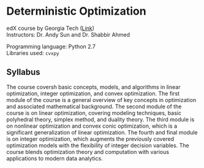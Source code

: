 # Deterministic Optimization
edX course by Georgia Tech ([Link](https://courses.edx.org/courses/course-v1:GTx+ISYE6669+2T2018/course/)) <br />
Instructors: Dr. Andy Sun and Dr. Shabbir Ahmed

Programming language: Python 2.7 <br />
Libraries used: `cvxpy`

## Syllabus
The course coversh basic concepts, models, and algorithms in linear optimization, integer optimization, and convex optimization. The first module of the course is a general overview of key concepts in optimization and associated mathematical background. The second module of the course is on linear optimization, covering modeling techniques, basic polyhedral theory, simplex method, and duality theory. The third module is on nonlinear optimization and convex conic optimization, which is a significant generalization of linear optimization. The fourth and final module is on integer optimization, which augments the previously covered optimization models with the flexibility of integer decision variables. The course blends optimization theory and computation with various applications to modern data analytics.


